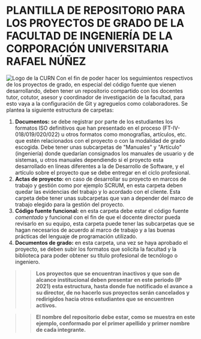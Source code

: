 # PLANTILLA DE REPOSITORIO PARA LOS PROYECTOS DE GRADO DE LA FACULTAD DE INGENIERÍA DE LA CORPORACIÓN UNIVERSITARIA RAFAEL NÚÑEZ
![Logo de la CURN](https://user-images.githubusercontent.com/10506556/115746641-1afb6800-a35a-11eb-9e36-e906e38b3932.png)
Con el fin de poder hacer los seguimientos respectivos de los proyectos de grado, en especial del código fuente que vienen desarrollando, deben tener un repositorio compartido con los docentes tutor, cotutor, asesor y coordinador de investigación de la facultad, para esto vaya a la configuración de Git y agreguelos como colaboradores.
Se plantea la siguiente estructura de carpetas:
1. **Documentos:** se debe registrar por parte de los estudiantes los formatos ISO definitivos que han presentado en el proceso (FT-IV-018/019/020/022) u otros formatos como monografías, artículos, etc. que estén relacionados con el proyecto o con la modalidad de grado escogida. Debe tener unas subcarpetas de "Manuales" y "Artículo" (ingeniería) donde quedarían consignados los manuales de usuario y de sistemas, u otros manuales dependiendo si el proyecto esta desarrollado en líneas diferentes a la de Desarrollo de Software, y el artículo sobre el proyecto que se debe entregar en el ciclo profesional.
2. **Actas de proyecto:** en caso de desarrollar su proyecto en marcos de trabajo y gestión como por ejemplo SCRUM, en esta carpeta deben quedar las evidencias del trabajo y lo acordado con el cliente. Esta carpeta debe tener unas subcarpetas que van a depender del marco de trabajo elegido para la gestión del proyecto.
3. **Código fuente funcional:** en esta carpeta debe estar el código fuente *comentado* y funcional con el fin de que el docente director pueda revisarlo en su equipo, esta carpeta puede tener las subcarpetas que se hagan necesarios de acuerdo al marco de trabajo y a las buenas prácticas del lenguaje de programación utilizado.
4. **Documentos de grado:** en esta carpeta, una vez se haya aprobado el proyecto, se deben subir los formatos que solicita la facultad y la biblioteca para poder obtener su título profesional de tecnólogo o ingeniero.

>> **Los proyectos que se encuentran inactivos y que son de alcance institucional deben presentar en este periodo (IP 2021) esta estructura, hasta donde fue notificado el avance a su director, de no hacerlo sus proyectos serán cancelados y redirigidos hacia otros estudiantes que se encuentren activos.**

>>**El nombre del repositorio debe estar, como se muestra en este ejemplo, conformado por el primer apellido y primer nombre de cada integrante.**
